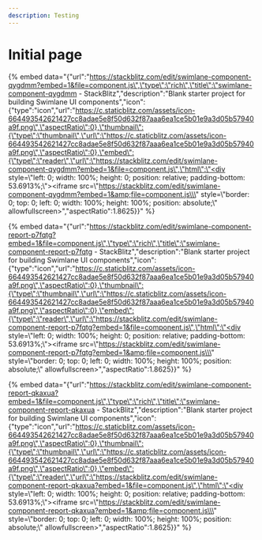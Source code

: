 ```yaml
---
description: Testing
---
```


# Initial page

{% embed data="{\"url\":\"https://stackblitz.com/edit/swimlane-component-qygdmm?embed=1&file=component.js\",\"type\":\"rich\",\"title\":\"swimlane-component-qygdmm - StackBlitz\",\"description\":\"Blank starter project for building Swimlane UI components\",\"icon\":{\"type\":\"icon\",\"url\":\"https://c.staticblitz.com/assets/icon-664493542621427cc8adae5e8f50d632f87aaa6ea1ce5b01e9a3d05b57940a9f.png\",\"aspectRatio\":0},\"thumbnail\":{\"type\":\"thumbnail\",\"url\":\"https://c.staticblitz.com/assets/icon-664493542621427cc8adae5e8f50d632f87aaa6ea1ce5b01e9a3d05b57940a9f.png\",\"aspectRatio\":0},\"embed\":{\"type\":\"reader\",\"url\":\"https://stackblitz.com/edit/swimlane-component-qygdmm?embed=1&file=component.js\",\"html\":\"<div style=\\\"left: 0; width: 100%; height: 0; position: relative; padding-bottom: 53.6913%;\\\"><iframe src=\\\"https://stackblitz.com/edit/swimlane-component-qygdmm?embed=1&amp;file=component.js\\\" style=\\\"border: 0; top: 0; left: 0; width: 100%; height: 100%; position: absolute;\\\" allowfullscreen></iframe></div>\",\"aspectRatio\":1.8625}}" %}

{% embed data="{\"url\":\"https://stackblitz.com/edit/swimlane-component-report-p7fqtg?embed=1&file=component.js\",\"type\":\"rich\",\"title\":\"swimlane-component-report-p7fqtg - StackBlitz\",\"description\":\"Blank starter project for building Swimlane UI components\",\"icon\":{\"type\":\"icon\",\"url\":\"https://c.staticblitz.com/assets/icon-664493542621427cc8adae5e8f50d632f87aaa6ea1ce5b01e9a3d05b57940a9f.png\",\"aspectRatio\":0},\"thumbnail\":{\"type\":\"thumbnail\",\"url\":\"https://c.staticblitz.com/assets/icon-664493542621427cc8adae5e8f50d632f87aaa6ea1ce5b01e9a3d05b57940a9f.png\",\"aspectRatio\":0},\"embed\":{\"type\":\"reader\",\"url\":\"https://stackblitz.com/edit/swimlane-component-report-p7fqtg?embed=1&file=component.js\",\"html\":\"<div style=\\\"left: 0; width: 100%; height: 0; position: relative; padding-bottom: 53.6913%;\\\"><iframe src=\\\"https://stackblitz.com/edit/swimlane-component-report-p7fqtg?embed=1&amp;file=component.js\\\" style=\\\"border: 0; top: 0; left: 0; width: 100%; height: 100%; position: absolute;\\\" allowfullscreen></iframe></div>\",\"aspectRatio\":1.8625}}" %}

{% embed data="{\"url\":\"https://stackblitz.com/edit/swimlane-component-report-qkaxua?embed=1&file=component.js\",\"type\":\"rich\",\"title\":\"swimlane-component-report-qkaxua - StackBlitz\",\"description\":\"Blank starter project for building Swimlane UI components\",\"icon\":{\"type\":\"icon\",\"url\":\"https://c.staticblitz.com/assets/icon-664493542621427cc8adae5e8f50d632f87aaa6ea1ce5b01e9a3d05b57940a9f.png\",\"aspectRatio\":0},\"thumbnail\":{\"type\":\"thumbnail\",\"url\":\"https://c.staticblitz.com/assets/icon-664493542621427cc8adae5e8f50d632f87aaa6ea1ce5b01e9a3d05b57940a9f.png\",\"aspectRatio\":0},\"embed\":{\"type\":\"reader\",\"url\":\"https://stackblitz.com/edit/swimlane-component-report-qkaxua?embed=1&file=component.js\",\"html\":\"<div style=\\\"left: 0; width: 100%; height: 0; position: relative; padding-bottom: 53.6913%;\\\"><iframe src=\\\"https://stackblitz.com/edit/swimlane-component-report-qkaxua?embed=1&amp;file=component.js\\\" style=\\\"border: 0; top: 0; left: 0; width: 100%; height: 100%; position: absolute;\\\" allowfullscreen></iframe></div>\",\"aspectRatio\":1.8625}}" %}

